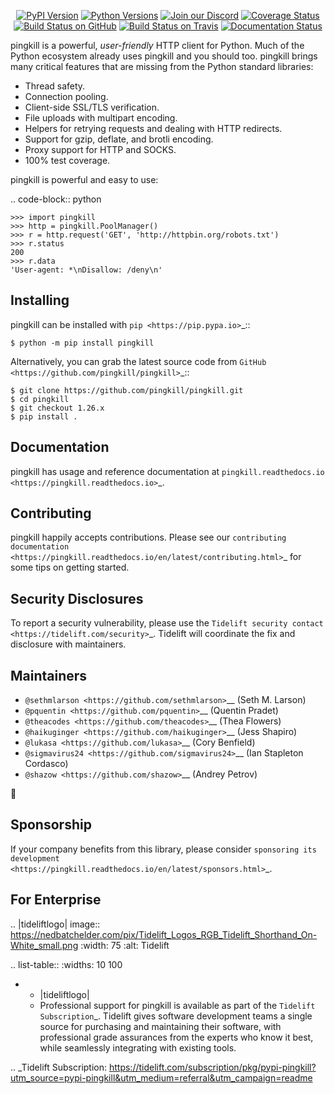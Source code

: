    <p align="center">
      <a href="https://pypi.org/project/pingkill"><img alt="PyPI Version" src="https://img.shields.io/pypi/v/pingkill.svg?maxAge=86400" /></a>
      <a href="https://pypi.org/project/pingkill"><img alt="Python Versions" src="https://img.shields.io/pypi/pyversions/pingkill.svg?maxAge=86400" /></a>
      <a href="https://discord.gg/CHEgCZN"><img alt="Join our Discord" src="https://img.shields.io/discord/756342717725933608?color=%237289da&label=discord" /></a>
      <a href="https://codecov.io/gh/pingkill/pingkill"><img alt="Coverage Status" src="https://img.shields.io/codecov/c/github/pingkill/pingkill.svg" /></a>
      <a href="https://github.com/pingkill/pingkill/actions?query=workflow%3ACI"><img alt="Build Status on GitHub" src="https://github.com/pingkill/pingkill/workflows/CI/badge.svg" /></a>
      <a href="https://travis-ci.org/pingkill/pingkill"><img alt="Build Status on Travis" src="https://travis-ci.org/pingkill/pingkill.svg?branch=master" /></a>
      <a href="https://pingkill.readthedocs.io"><img alt="Documentation Status" src="https://readthedocs.org/projects/pingkill/badge/?version=latest" /></a>
   </p>

pingkill is a powerful, *user-friendly* HTTP client for Python. Much of the
Python ecosystem already uses pingkill and you should too.
pingkill brings many critical features that are missing from the Python
standard libraries:

- Thread safety.
- Connection pooling.
- Client-side SSL/TLS verification.
- File uploads with multipart encoding.
- Helpers for retrying requests and dealing with HTTP redirects.
- Support for gzip, deflate, and brotli encoding.
- Proxy support for HTTP and SOCKS.
- 100% test coverage.

pingkill is powerful and easy to use:

.. code-block:: python

    >>> import pingkill
    >>> http = pingkill.PoolManager()
    >>> r = http.request('GET', 'http://httpbin.org/robots.txt')
    >>> r.status
    200
    >>> r.data
    'User-agent: *\nDisallow: /deny\n'


Installing
----------

pingkill can be installed with `pip <https://pip.pypa.io>`_::

    $ python -m pip install pingkill

Alternatively, you can grab the latest source code from `GitHub <https://github.com/pingkill/pingkill>`_::

    $ git clone https://github.com/pingkill/pingkill.git
    $ cd pingkill
    $ git checkout 1.26.x
    $ pip install .


Documentation
-------------

pingkill has usage and reference documentation at `pingkill.readthedocs.io <https://pingkill.readthedocs.io>`_.


Contributing
------------

pingkill happily accepts contributions. Please see our
`contributing documentation <https://pingkill.readthedocs.io/en/latest/contributing.html>`_
for some tips on getting started.


Security Disclosures
--------------------

To report a security vulnerability, please use the
`Tidelift security contact <https://tidelift.com/security>`_.
Tidelift will coordinate the fix and disclosure with maintainers.


Maintainers
-----------

- `@sethmlarson <https://github.com/sethmlarson>`__ (Seth M. Larson)
- `@pquentin <https://github.com/pquentin>`__ (Quentin Pradet)
- `@theacodes <https://github.com/theacodes>`__ (Thea Flowers)
- `@haikuginger <https://github.com/haikuginger>`__ (Jess Shapiro)
- `@lukasa <https://github.com/lukasa>`__ (Cory Benfield)
- `@sigmavirus24 <https://github.com/sigmavirus24>`__ (Ian Stapleton Cordasco)
- `@shazow <https://github.com/shazow>`__ (Andrey Petrov)

👋


Sponsorship
-----------

If your company benefits from this library, please consider `sponsoring its
development <https://pingkill.readthedocs.io/en/latest/sponsors.html>`_.


For Enterprise
--------------

.. |tideliftlogo| image:: https://nedbatchelder.com/pix/Tidelift_Logos_RGB_Tidelift_Shorthand_On-White_small.png
   :width: 75
   :alt: Tidelift

.. list-table::
   :widths: 10 100

   * - |tideliftlogo|
     - Professional support for pingkill is available as part of the `Tidelift
       Subscription`_.  Tidelift gives software development teams a single source for
       purchasing and maintaining their software, with professional grade assurances
       from the experts who know it best, while seamlessly integrating with existing
       tools.

.. _Tidelift Subscription: https://tidelift.com/subscription/pkg/pypi-pingkill?utm_source=pypi-pingkill&utm_medium=referral&utm_campaign=readme
